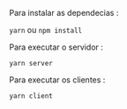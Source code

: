 Para instalar as dependecias : 

``yarn`` ou ``npm install``

Para executar o servidor :

``yarn server``

Para executar os clientes : 

``yarn client``